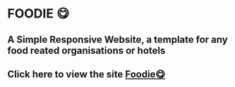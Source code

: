 # FOODIE 😋

## A Simple Responsive Website, a template for any food reated organisations or hotels 

## Click here to view the site <a href="https://mettasurendhar.github.io/Foodie/">Foodie😋</a>
